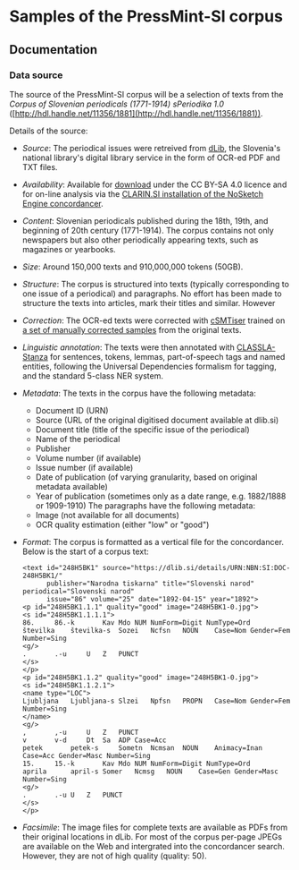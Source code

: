 # Samples of the PressMint-SI corpus

## Documentation

### Data source

The source of the PressMint-SI corpus will be a selection of texts from the
*Corpus of Slovenian periodicals (1771-1914) sPeriodika 1.0*
([http://hdl.handle.net/11356/1881](http://hdl.handle.net/11356/1881)).

Details of the source:

* *Source*: The periodical issues were retreived from [dLib](https://dlib.si), the Slovenia's national library's digital library service in
the form of OCR-ed PDF and TXT files.
* *Availability*: Available for [download](http://hdl.handle.net/11356/1881) under the CC BY-SA 4.0 licence and for on-line analysis via the [CLARIN.SI installation of the NoSketch Engine concordancer](https://www.clarin.si/ske/#dashboard?corpname=speriodika).
* *Content*: Slovenian periodicals published during the 18th, 19th, and beginning of 20th century (1771-1914). The corpus contains not only newspapers but also other periodically appearing texts, such as magazines or yearbooks.
* *Size*: Around 150,000 texts and 910,000,000 tokens (50GB).
* *Structure*: The corpus is structured into texts (typically corresponding to one issue of a periodical) and paragraphs. No effort has been made to structure the texts into articles, mark their titles and similar. However
* *Correction*: The OCR-ed texts were corrected with [cSMTiser](https://github.com/clarinsi/csmtiser) trained on [a set of manually corrected samples](hdl.handle.net/11356/1907) from the original texts. 
* *Linguistic annotation*: The texts were then annotated with [CLASSLA-Stanza](https://github.com/clarinsi/classla) for sentences,  tokens, lemmas, part-of-speech tags and named entities, following the Universal Dependencies formalism for tagging, and the standard 5-class NER system.
* *Metadata*: The texts in the corpus have the following metadata:

    - Document ID (URN)
    - Source (URL of the original digitised document available at dlib.si)
    - Document title (title of the specific issue of the periodical) 
    - Name of the periodical
    - Publisher
    - Volume number (if available)
    - Issue number (if available)
    - Date of publication (of varying granularity, based on original metadata available)
    - Year of publication (sometimes only as a date range, e.g. 1882/1888 or 1909-1910)
    The paragraphs have the following metadata:
    - Image (not available for all documents)
    - OCR quality estimation (either "low" or "good")
* *Format*: The corpus is formatted as a vertical file for the concordancer. Below is the start of a corpus text:

    ```
    <text id="248H5BK1" source="https://dlib.si/details/URN:NBN:SI:DOC-248H5BK1/"
          publisher="Narodna tiskarna" title="Slovenski narod" periodical="Slovenski narod"
          issue="86" volume="25" date="1892-04-15" year="1892">
    <p id="248H5BK1.1.1" quality="good" image="248H5BK1-0.jpg">
    <s id="248H5BK1.1.1.1">
    86.		86.-k		Kav	Mdo	NUM	NumForm=Digit NumType=Ord
    številka	številka-s	Sozei	Ncfsn	NOUN	Case=Nom Gender=Fem Number=Sing
    <g/>
    .		.-u		U	Z	PUNCT	
    </s>
    </p>
    <p id="248H5BK1.1.2" quality="good" image="248H5BK1-0.jpg">
    <s id="248H5BK1.1.2.1">
    <name type="LOC">
    Ljubljana	Ljubljana-s	Slzei	Npfsn	PROPN	Case=Nom Gender=Fem Number=Sing
    </name>
    <g/>
    ,		,-u		U	Z	PUNCT	
    v		v-d		Dt	Sa	ADP	Case=Acc
    petek		petek-s		Sometn	Ncmsan	NOUN	Animacy=Inan Case=Acc Gender=Masc Number=Sing
    15.		15.-k		Kav	Mdo	NUM	NumForm=Digit NumType=Ord
    aprila		april-s	Somer	Ncmsg	NOUN	Case=Gen Gender=Masc Number=Sing
    <g/>
    .		.-u	U	Z	PUNCT	
    </s>
    </p>
    ```

* *Facsimile*: The image files for complete texts are available as PDFs from their original locations in dLib. For most of the corpus per-page JPEGs are available on the Web and intergrated into the concordancer search. However, they are not of high quality (quality: 50).
